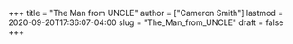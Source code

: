 +++
title = "The Man from UNCLE"
author = ["Cameron Smith"]
lastmod = 2020-09-20T17:36:07-04:00
slug = "The_Man_from_UNCLE"
draft = false
+++
